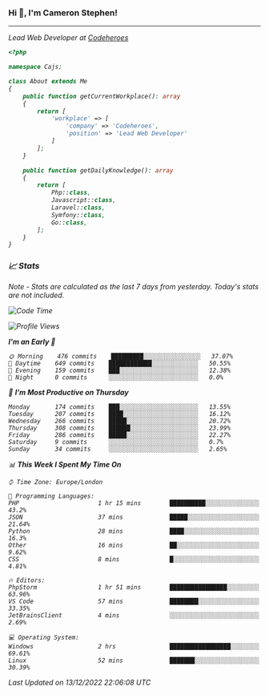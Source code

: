 ### Hi 👋, I'm Cameron Stephen!
<hr>
<p><em>Lead Web Developer at <a href="https://codeheroes.co.uk">Codeheroes</a></p>


```php
<?php

namespace Cajs;

class About extends Me
{
    public function getCurrentWorkplace(): array
    {
        return [
            'workplace' => [
                'company' => 'Codeheroes',
                'position' => 'Lead Web Developer'
            ]
        ];
    }

    public function getDailyKnowledge(): array
    {
        return [
            Php::class,
            Javascript::class,
            Laravel::class,
            Symfony::class,
            Go::class,
        ];
    }
}
```

### 📈 Stats
<p><em>Note - Stats are calculated as the last 7 days from yesterday. Today's stats are not included.</em></p>


<!--START_SECTION:waka-->
![Code Time](http://img.shields.io/badge/Code%20Time-3%2C231%20hrs%2024%20mins-blue)

![Profile Views](http://img.shields.io/badge/Profile%20Views-0-blue)

**I'm an Early 🐤** 

```text
🌞 Morning    476 commits    █████████░░░░░░░░░░░░░░░░   37.07% 
🌆 Daytime    649 commits    ████████████░░░░░░░░░░░░░   50.55% 
🌃 Evening    159 commits    ███░░░░░░░░░░░░░░░░░░░░░░   12.38% 
🌙 Night      0 commits      ░░░░░░░░░░░░░░░░░░░░░░░░░   0.0%

```
📅 **I'm Most Productive on Thursday** 

```text
Monday       174 commits    ███░░░░░░░░░░░░░░░░░░░░░░   13.55% 
Tuesday      207 commits    ████░░░░░░░░░░░░░░░░░░░░░   16.12% 
Wednesday    266 commits    █████░░░░░░░░░░░░░░░░░░░░   20.72% 
Thursday     308 commits    ██████░░░░░░░░░░░░░░░░░░░   23.99% 
Friday       286 commits    █████░░░░░░░░░░░░░░░░░░░░   22.27% 
Saturday     9 commits      ░░░░░░░░░░░░░░░░░░░░░░░░░   0.7% 
Sunday       34 commits     ░░░░░░░░░░░░░░░░░░░░░░░░░   2.65%

```


📊 **This Week I Spent My Time On** 

```text
⌚︎ Time Zone: Europe/London

💬 Programming Languages: 
PHP                      1 hr 15 mins        ██████████░░░░░░░░░░░░░░░   43.2% 
JSON                     37 mins             █████░░░░░░░░░░░░░░░░░░░░   21.64% 
Python                   28 mins             ████░░░░░░░░░░░░░░░░░░░░░   16.3% 
Other                    16 mins             ██░░░░░░░░░░░░░░░░░░░░░░░   9.62% 
CSS                      8 mins              █░░░░░░░░░░░░░░░░░░░░░░░░   4.81%

🔥 Editors: 
PhpStorm                 1 hr 51 mins        ████████████████░░░░░░░░░   63.96% 
VS Code                  57 mins             ████████░░░░░░░░░░░░░░░░░   33.35% 
JetBrainsClient          4 mins              ░░░░░░░░░░░░░░░░░░░░░░░░░   2.69%

💻 Operating System: 
Windows                  2 hrs               █████████████████░░░░░░░░   69.61% 
Linux                    52 mins             ███████░░░░░░░░░░░░░░░░░░   30.39%

```


 Last Updated on 13/12/2022 22:06:08 UTC
<!--END_SECTION:waka-->

